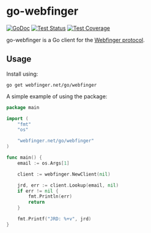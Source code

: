 # go-webfinger

[![GoDoc](https://img.shields.io/static/v1?label=godoc&message=reference&color=blue)](https://pkg.go.dev/webfinger.net/go/webfinger)
[![Test Status](https://github.com/webfinger/go-webfinger/workflows/tests/badge.svg)](https://github.com/webfinger/go-webfinger/actions?query=workflow%3Atests)
[![Test Coverage](https://codecov.io/gh/webfinger/go-webfinger/branch/master/graph/badge.svg)](https://codecov.io/gh/webfinger/go-webfinger)

go-webfinger is a Go client for the [Webfinger protocol](https://webfinger.net).

## Usage

Install using:

    go get webfinger.net/go/webfinger


A simple example of using the package:

``` go
package main

import (
    "fmt"
    "os"

    "webfinger.net/go/webfinger"
)

func main() {
    email := os.Args[1]

    client := webfinger.NewClient(nil)

    jrd, err := client.Lookup(email, nil)
    if err != nil {
        fmt.Println(err)
        return
    }

    fmt.Printf("JRD: %+v", jrd)
}
```
